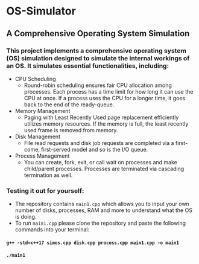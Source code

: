 # OS-Simulator
## A Comprehensive Operating System Simulation

### This project implements a comprehensive operating system (OS) simulation designed to simulate the internal workings of an OS. It simulates essential functionalities, including:

- CPU Scheduling
  - Round-robin scheduling ensures fair CPU allocation among processes. Each process has a time limit for how long it can use the CPU at once. If a process uses the CPU for a longer time, it goes back to the end of the ready-queue.
- Memory Management
  - Paging with Least Recently Used page replacement efficiently utilizes memory resources. If the memory is full, the least recently used frame is removed from memory.
- Disk Management
  - File read requests and disk job requests are completed via a first-come, first-served model and so is the I/O queue.
- Process Management
  - You can create, fork, exit, or call wait on processes and make child/parent processes. Processes are terminated via cascading termination as well.

 ### Testing it out for yourself:
 - The repository contains `main1.cpp` which allows you to input your own number of disks, processes, RAM and more to understand what the OS is doing. 
 - To run `main1.cpp` please clone the repository and paste the following commands into your terminal:
#### `g++ -std=c++17 simos.cpp disk.cpp process.cpp main1.cpp -o main1`
#### `./main1`
